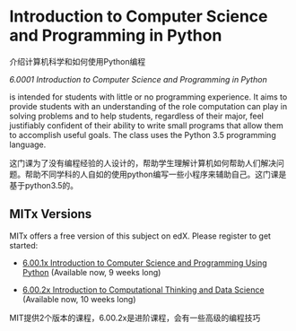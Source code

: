 



# Introduction to Computer Science and Programming in Python

介绍计算机科学和如何使用Python编程

_6.0001 Introduction to Computer Science and Programming in Python_

is intended for students with little or no programming experience. It aims to provide students with an understanding of the role computation can play in solving problems and to help students, regardless of their major, feel justifiably confident of their ability to write small programs that allow them to accomplish useful goals. The class uses the Python 3.5 programming language.

这门课为了没有编程经验的人设计的，帮助学生理解计算机如何帮助人们解决问题。帮助不同学科的人自如的使用python编写一些小程序来辅助自己。这门课是基于python3.5的。

## MITx Versions

MITx offers a free version of this subject on edX. Please register to get started:

* [6.00.1x Introduction to Computer Science and Programming Using Python](https://www.edx.org/course/introduction-computer-science-mitx-6-00-1x-11?utm_source=OCW&utm_medium=CHP&utm_campaign=OCW)
  \(Available now, 9 weeks long\)

* [6.00.2x Introduction to Computational Thinking and Data Science](https://www.edx.org/course/introduction-computational-thinking-data-mitx-6-00-2x-6?utm_source=OCW&utm_medium=CHP&utm_campaign=OCW)
  \(Available now, 10 weeks long\)

MIT提供2个版本的课程，6.00.2x是进阶课程，会有一些高级的编程技巧



